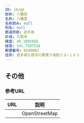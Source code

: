 ```yaml
---
ID: j6Jgk
総称: 八幡宮
名称: 八幡宮
名称読み: null
別名: null
都道府県: 岩手県
区域: 久慈市
緯度: 40.1895958
経度: 141.7597516
郵便番号: 0280082
住所: 岩手県久慈市川貫第５地割２０−１６３
---
```


## その他

### 参考URL

| URL | 説明          |
| --- | ------------- |
|     | OpenStreetMap |
